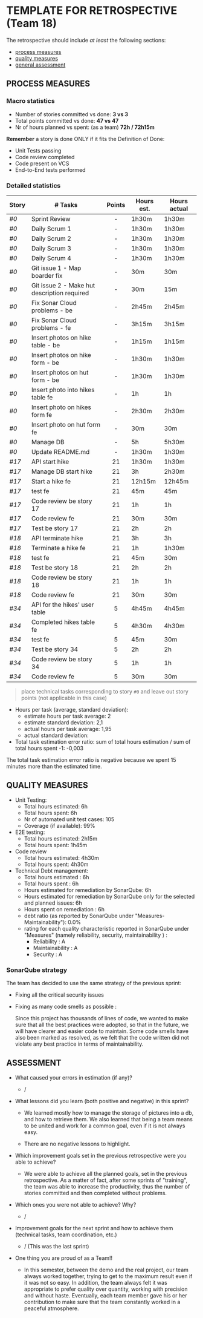 # TEMPLATE FOR RETROSPECTIVE (Team 18)

The retrospective should include _at least_ the following
sections:

- [process measures](#process-measures)
- [quality measures](#quality-measures)
- [general assessment](#assessment)

## PROCESS MEASURES

### Macro statistics

- Number of stories committed vs done: **3 vs 3**
- Total points committed vs done: **47 vs 47**
- Nr of hours planned vs spent: (as a team) **72h / 72h15m**

**Remember** a story is done ONLY if it fits the Definition of Done:

- Unit Tests passing
- Code review completed
- Code present on VCS
- End-to-End tests performed

### Detailed statistics

| Story | # Tasks                                    | Points | Hours est. | Hours actual |
| ----- | ------------------------------------------ | :----: | ---------- | ------------ |
| _#0_  | Sprint Review |   -   | 1h30m | 1h30m |
| _#0_  | Daily Scrum 1 |   -   | 1h30m | 1h30m |
| _#0_  | Daily Scrum 2 |   -   | 1h30m | 1h30m |
| _#0_  | Daily Scrum 3 |   -   | 1h30m | 1h30m |
| _#0_  | Daily Scrum 4 |   -   | 1h30m | 1h30m |
| _#0_  | Git issue 1 - Map boarder fix |   -   | 30m | 30m |
| _#0_  | Git issue 2 - Make hut description required |   -   | 30m | 15m |
| _#0_  | Fix Sonar Cloud problems - be |   -   | 2h45m | 2h45m |
| _#0_  | Fix Sonar Cloud problems - fe |   -   | 3h15m | 3h15m |
| _#0_  | Insert photos on hike table - be |   -   | 1h15m | 1h15m |
| _#0_  | Insert photos on hike form - be |   -   | 1h30m | 1h30m |
| _#0_  | Insert photos on hut form - be |   -   | 1h30m | 1h30m |
| _#0_  | Insert photo into hikes table fe |   -   | 1h | 1h |
| _#0_  | Insert photo on hikes form fe |   -   | 2h30m | 2h30m |
| _#0_  | Insert photo on hut form fe |   -   | 30m | 30m |
| _#0_  | Manage DB |   -   | 5h | 5h30m |
| _#0_  | Update README.md |   -   | 1h30m | 1h30m |
| _#17_  | API start hike |   21   | 1h30m | 1h30m |
| _#17_  | Manage DB start hike |   21   | 3h | 2h30m |
| _#17_  | Start a hike fe |   21   | 12h15m | 12h45m |
| _#17_  | test fe |   21   | 45m | 45m |
| _#17_  | Code review be story 17 |   21   | 1h | 1h |
| _#17_  | Code review fe |   21   | 30m | 30m |
| _#17_  | Test be story 17 |   21   | 2h | 2h |
| _#18_  | API terminate hike |   21   | 3h | 3h |
| _#18_  | Terminate a hike fe |   21   | 1h | 1h30m |
| _#18_  | test fe |   21   | 45m | 30m |
| _#18_  | Test be story 18 |   21   | 2h | 2h |
| _#18_  | Code review be story 18 |   21   | 1h | 1h |
| _#18_  | Code review fe |   21   | 30m | 30m |
| _#34_  | API for the hikes' user table |   5   | 4h45m | 4h45m |
| _#34_  | Completed hikes table fe |   5   | 4h30m | 4h30m |
| _#34_  | test fe |   5   | 45m | 30m |
| _#34_  | Test be story 34 |   5   | 2h | 2h |
| _#34_  | Code review be story 34 |   5   | 1h | 1h |
| _#34_  | Code review fe |   5   | 30m | 30m |

> place technical tasks corresponding to story `#0` and leave out story points (not applicable in this case)

- Hours per task (average, standard deviation):
  - estimate hours per task average: 2
  - estimate standard deviation: 2,1
  - actual hours per task average: 1,95
  - actual standard deviation: 
- Total task estimation error ratio: sum of total hours estimation / sum of total hours spent -1: -0,003

The total task estimation error ratio is negative because we spent 15 minutes more than the estimated time.

## QUALITY MEASURES

- Unit Testing:
  - Total hours estimated: 6h
  - Total hours spent: 6h
  - Nr of automated unit test cases: 105
  - Coverage (if available): 99%
- E2E testing:
  - Total hours estimated: 2h15m
  - Total hours spent: 1h45m
- Code review
  - Total hours estimated: 4h30m
  - Total hours spent: 4h30m
- Technical Debt management:
  - Total hours estimated : 6h
  - Total hours spent : 6h
  - Hours estimated for remediation by SonarQube: 6h
  - Hours estimated for remediation by SonarQube only for the selected and planned issues: 6h
  - Hours spent on remediation : 6h
  - debt ratio (as reported by SonarQube under "Measures-Maintainability"): 0.0%
  - rating for each quality characteristic reported in SonarQube under "Measures" (namely reliability, security, maintainability ) :
    - Reliability : A
    - Maintainability : A
    - Security : A

### SonarQube strategy

The team has decided to use the same strategy of the previous sprint:

- Fixing all the critical security issues
- Fixing as many code smells as possible :

  Since this project has thousands of lines of code, we wanted to make sure that all the best practices were adopted, so that in the future, we will have clearer and easier code to maintain.
  Some code smells have also been marked as resolved, as we felt that the code written did not violate any best practice in terms of maintainability.

## ASSESSMENT

- What caused your errors in estimation (if any)?
  - /

- What lessons did you learn (both positive and negative) in this sprint?
  - We learned mostly how to manage the storage of pictures into a db, and how to retrieve them. We also learned that being a team means to be united and work for a common goal, even if it is not always easy.

  - There are no negative lessons to highlight.

- Which improvement goals set in the previous retrospective were you able to achieve?
  - We were able to achieve all the planned goals, set in the previous retrospective. As a matter of fact, after some sprints of "training", the team was able to increase the productivity, thus the number of stories committed and then completed without problems.

- Which ones you were not able to achieve? Why?
  - /

- Improvement goals for the next sprint and how to achieve them (technical tasks, team coordination, etc.)
  - / (This was the last sprint)

- One thing you are proud of as a Team!!
  - In this semester, between the demo and the real project, our team always worked together, trying to get to the maximum result even if it was not so easy. In addition, the team always felt it was appropriate to prefer quality over quantity, working with precision and without haste. Eventually, each team member gave his or her contribution to make sure that the team constantly worked in a peaceful atmosphere.
